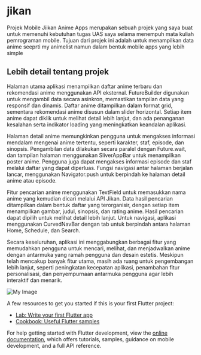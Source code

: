# jikan

Projek Mobile Jiikan Anime Apps merupakan sebuah projek yang saya buat untuk memenuhi kebutuhan tugas UAS saya selama menempuh mata kuliah pemrograman mobile. Tujuan dari projek ini adalah untuk menampilkan data anime seeprti my animelist namun dalam bentuk mobile apps yang lebih simple

## Lebih detail tentang projek

Halaman utama aplikasi menampilkan daftar anime terbaru dan rekomendasi anime menggunakan API eksternal. FutureBuilder digunakan untuk mengambil data secara asinkron, memastikan tampilan data yang responsif dan dinamis. Daftar anime ditampilkan dalam format grid, sementara rekomendasi anime disusun dalam slider horizontal. Setiap item anime dapat diklik untuk melihat detail lebih lanjut, dan ada penanganan kesalahan serta indikator loading yang meningkatkan keandalan aplikasi.

Halaman detail anime memungkinkan pengguna untuk mengakses informasi mendalam mengenai anime tertentu, seperti karakter, staf, episode, dan sinopsis. Pengambilan data dilakukan secara paralel dengan Future.wait, dan tampilan halaman menggunakan SliverAppBar untuk menampilkan poster anime. Pengguna juga dapat mengakses informasi episode dan staf melalui daftar yang dapat diperluas. Fungsi navigasi antar halaman berjalan lancar, menggunakan Navigator.push untuk berpindah ke halaman detail anime atau episode.

Fitur pencarian anime menggunakan TextField untuk memasukkan nama anime yang kemudian dicari melalui API Jikan. Data hasil pencarian ditampilkan dalam bentuk daftar yang terorganisir, dengan setiap item menampilkan gambar, judul, sinopsis, dan rating anime. Hasil pencarian dapat dipilih untuk melihat detail lebih lanjut. Untuk navigasi, aplikasi menggunakan CurvedNavBar dengan tab untuk berpindah antara halaman Home, Schedule, dan Search.

Secara keseluruhan, aplikasi ini menggabungkan berbagai fitur yang memudahkan pengguna untuk mencari, melihat, dan menjadwalkan anime dengan antarmuka yang ramah pengguna dan desain estetis. Meskipun telah mencakup banyak fitur utama, masih ada ruang untuk pengembangan lebih lanjut, seperti peningkatan kecepatan aplikasi, penambahan fitur personalisasi, dan penyempurnaan antarmuka pengguna agar lebih interaktif dan menarik.

![My Image](https://github.com/Nilfgard13/jikan_mobile/blob/main/images/my-image.png?raw=true)

A few resources to get you started if this is your first Flutter project:

- [Lab: Write your first Flutter app](https://docs.flutter.dev/get-started/codelab)
- [Cookbook: Useful Flutter samples](https://docs.flutter.dev/cookbook)

For help getting started with Flutter development, view the
[online documentation](https://docs.flutter.dev/), which offers tutorials,
samples, guidance on mobile development, and a full API reference.
